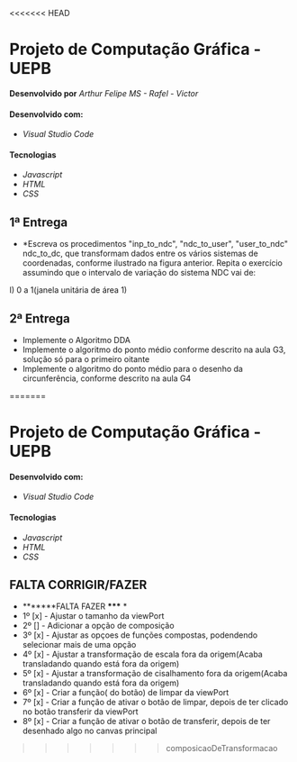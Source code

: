 <<<<<<< HEAD
# Projeto de Computação Gráfica - UEPB

**Desenvolvido por** *Arthur Felipe MS - Rafel - Victor*

#### Desenvolvido com:

* *Visual Studio Code*

#### Tecnologias

* *Javascript*
* *HTML*
* *CSS*

##
## 1ª Entrega 

* *Escreva os procedimentos "inp_to_ndc", "ndc_to_user", "user_to_ndc" ndc_to_dc, que transformam dados entre os
vários sistemas de coordenadas, conforme ilustrado na figura anterior. Repita o
exercício assumindo que o intervalo de variação do sistema NDC vai de:



I) 0  a 1(janela unitária de área 1)



##
## 2ª Entrega 

- Implemente  o Algoritmo DDA
- Implemente o algoritmo do ponto médio conforme descrito na aula G3, solução só para o primeiro oitante
- Implemente o algoritmo do ponto médio para o desenho da circunferência, conforme descrito na aula G4

=======
# Projeto de Computação Gráfica - UEPB

#### Desenvolvido com:

- _Visual Studio Code_

#### Tecnologias

- _Javascript_
- _HTML_
- _CSS_

## FALTA CORRIGIR/FAZER

- **\*\*\***FALTA FAZER **\*\*\*** \*
- 1º [x] - Ajustar o tamanho da viewPort
- 2º [] - Adicionar a opção de composição
- 3º [x] - Ajustar as opçoes de funções compostas, podendendo selecionar mais de uma opção
- 4º [x] - Ajustar a transformação de escala fora da origem(Acaba transladando quando está fora da origem)
- 5º [x] - Ajustar a transformação de cisalhamento fora da origem(Acaba transladando quando está fora da origem)
- 6º [x] - Criar a função( do botão) de limpar da viewPort
- 7º [x] - Criar a função de ativar o botão de limpar, depois de ter clicado no botão transferir da viewPort
- 8º [x] - Criar a função de ativar o botão de transferir, depois de ter desenhado algo no canvas principal
>>>>>>> composicaoDeTransformacao
